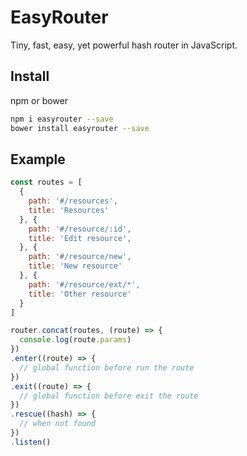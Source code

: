 # EasyRouter

Tiny, fast, easy, yet powerful hash router in JavaScript.

## Install

npm or bower

```bash
npm i easyrouter --save
bower install easyrouter --save
```

## Example

```js
const routes = [
  {
    path: '#/resources',
    title: 'Resources'
  }, {
    path: '#/resource/:id',
    title: 'Edit resource',
  }, {
    path: '#/resource/new',
    title: 'New resource'
  }, {
    path: '#/resource/ext/*',
    title: 'Other resource'
  }
]

router.concat(routes, (route) => {
  console.log(route.params)
})
.enter((route) => {
  // global function before run the route
})
.exit((route) => {
  // global function before exit the route
})
.rescue((hash) => {
  // when not found
})
.listen()
```
